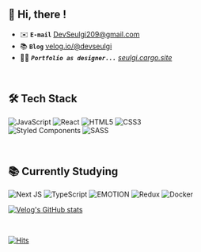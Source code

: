 ## 👋 Hi, there ! 
- ✉️ **`E-mail`** DevSeulgi209@gmail.com
- 📚 **`Blog`** [velog.io/@devseulgi](https://velog.io/@devseulgi)
- 👩‍🎤 <em>**`Portfolio as designer...`** [seulgi.cargo.site](https://seulgi.cargo.site)</em>

<br/>

## 🛠 Tech Stack
![JavaScript](https://img.shields.io/badge/javascript-%23323330.svg?style=for-the-badge&logo=javascript&logoColor=%23F7DF1E) ![React](https://img.shields.io/badge/react-%2320232a.svg?style=for-the-badge&logo=react&logoColor=%2361DAFB) ![HTML5](https://img.shields.io/badge/html5-%23E34F26.svg?style=for-the-badge&logo=html5&logoColor=white) ![CSS3](https://img.shields.io/badge/css3-%231572B6.svg?style=for-the-badge&logo=css3&logoColor=white)  <br/>
![Styled Components](https://img.shields.io/badge/styled--components-DB7093?style=for-the-badge&logo=styled-components&logoColor=white) ![SASS](https://img.shields.io/badge/SASS-hotpink.svg?style=for-the-badge&logo=SASS&logoColor=white) 

<br/>

## 📚 Currently Studying
![Next JS](https://img.shields.io/badge/Next-black?style=for-the-badge&logo=next.js&logoColor=white) ![TypeScript](https://img.shields.io/badge/typescript-%23007ACC.svg?style=for-the-badge&logo=typescript&logoColor=white) <img alt='EMOTION' src='https://img.shields.io/badge/EMOTION-100000?style=for-the-badge&logo=EMOTION&logoColor=c43bac&labelColor=c43bac&color=c43bac'/> ![Redux](https://img.shields.io/badge/redux-%23593d88.svg?style=for-the-badge&logo=redux&logoColor=white) ![Docker](https://img.shields.io/badge/docker-%230db7ed.svg?style=for-the-badge&logo=docker&logoColor=white) <br/>

[![Velog's GitHub stats](https://velog-readme-stats.vercel.app/api?name=devseulgi)](https://velog.io/@devseulgi) 
<!-- <br/> [![Solved.ac Profile](http://mazassumnida.wtf/api/v2/generate_badge?boj=devseulgi209)](https://solved.ac/devseulgi209/) -->

<!-- 
## 🔥 My Stats
![GitHub Streak](http://github-readme-streak-stats.herokuapp.com?user=DevSeulgi&hide_border=true&date_format=%5BY%20%5DM%20j)

</div>
 -->
 
 <br/>

[![Hits](https://hits.seeyoufarm.com/api/count/incr/badge.svg?url=https%3A%2F%2Fgithub.com%2FDevSeulgi&count_bg=%23BBBBBB&title_bg=%23CCCCCC&icon=github.svg&icon_color=%23E7E7E7&title=&edge_flat=false)](https://hits.seeyoufarm.com)
